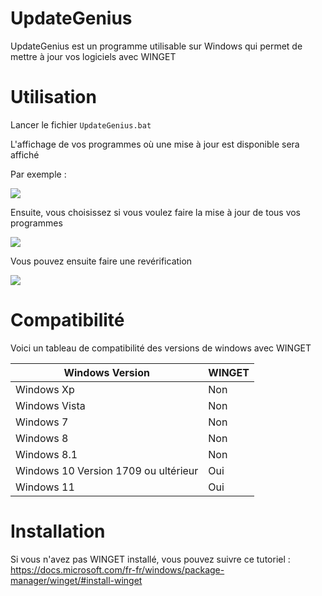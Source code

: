 # UpdateGenius
UpdateGenius est un programme utilisable sur Windows qui permet de mettre à jour vos logiciels avec WINGET

# Utilisation
Lancer le fichier `UpdateGenius.bat`

L'affichage de vos programmes où une mise à jour est disponible sera affiché

Par exemple :

![](https://i.imgur.com/tOnsOtp.png)

Ensuite, vous choisissez si vous voulez faire la mise à jour de tous vos programmes

![](https://i.imgur.com/j89EUCX.png)

Vous pouvez ensuite faire une revérification 

![](https://i.imgur.com/HQraNAj.png)

# Compatibilité
Voici un tableau de compatibilité des versions de windows avec WINGET

| Windows Version | WINGET |
| --- | --- |
| Windows Xp | Non |
| Windows Vista | Non |
| Windows 7 | Non |
| Windows 8 | Non |
| Windows 8.1 | Non |
| Windows 10 Version 1709 ou ultérieur | Oui |
| Windows 11 | Oui |

# Installation
Si vous n'avez pas WINGET installé, vous pouvez suivre ce tutoriel : https://docs.microsoft.com/fr-fr/windows/package-manager/winget/#install-winget
